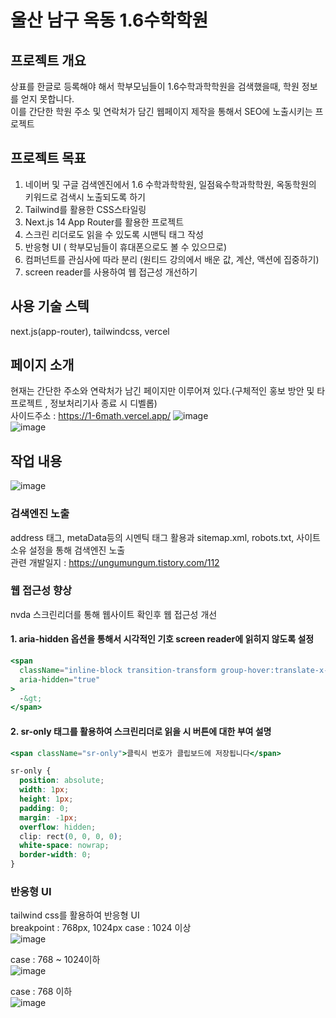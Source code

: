 # 울산 남구 옥동 1.6수학학원

## 프로젝트 개요

상표를 한글로 등록해야 해서 학부모님들이 1.6수학과학학원을 검색했을때, 학원 정보를 얻지 못합니다.  
이를 간단한 학원 주소 및 연락처가 담긴 웹페이지 제작을 통해서 SEO에 노출시키는 프로젝트

## 프로젝트 목표

1. 네이버 및 구글 검색엔진에서 1.6 수학과학학원, 일점육수학과학학원, 옥동학원의 키워드로 검색시 노출되도록 하기
2. Tailwind를 활용한 CSS스타일링
3. Next.js 14 App Router를 활용한 프로젝트
4. 스크린 리더로도 읽을 수 있도록 시맨틱 태그 작성
5. 반응형 UI ( 학부모님들이 휴대폰으로도 볼 수 있으므로)
6. 컴퍼넌트를 관심사에 따라 분리 (원티드 강의에서 배운 값, 계산, 액션에 집중하기)
7. screen reader를 사용하여 웹 접근성 개선하기

## 사용 기술 스텍

next.js(app-router), tailwindcss, vercel

## 페이지 소개

현재는 간단한 주소와 연락처가 남긴 페이지만 이루어져 있다.(구체적인 홍보 방안 및 타 프로젝트 , 정보처리기사 종료 시 디벨롭)  
사이드주소 : https://1-6math.vercel.app/
![image](https://github.com/suhong99/1.6math/assets/120103909/34b6b497-3f25-4d11-bd27-f359e4e408f3)  
![image](https://github.com/suhong99/1.6math/assets/120103909/91781004-5479-4ced-b696-f6c3a3368099)

## 작업 내용

![image](https://github.com/suhong99/1.6math/assets/120103909/57698e9f-dee2-4d71-ac21-78b5c44e001b)

### 검색엔진 노출

address 태그, metaData등의 시멘틱 태그 활용과 sitemap.xml, robots.txt, 사이트 소유 설정을 통해 검색엔진 노출  
관련 개발일지 : https://ungumungum.tistory.com/112

### 웹 접근성 향상

nvda 스크린리더를 통해 웹사이트 확인후 웹 접근성 개선

#### 1. aria-hidden 옵션을 통해서 시각적인 기호 screen reader에 읽히지 않도록 설정

```jsx
<span
  className="inline-block transition-transform group-hover:translate-x-1 motion-reduce:transform-none"
  aria-hidden="true"
>
  -&gt;
</span>
```

#### 2. sr-only 태그를 활용하여 스크린리더로 읽을 시 버튼에 대한 부여 설명

```jsx
<span className="sr-only">클릭시 번호가 클립보드에 저장됩니다</span>
```

```css
sr-only {
  position: absolute;
  width: 1px;
  height: 1px;
  padding: 0;
  margin: -1px;
  overflow: hidden;
  clip: rect(0, 0, 0, 0);
  white-space: nowrap;
  border-width: 0;
}
```

### 반응형 UI

tailwind css를 활용하여 반응형 UI  
breakpoint : 768px, 1024px
case : 1024 이상  
![image](https://github.com/suhong99/1.6math/assets/120103909/f5bcdca7-39db-4092-b2d8-3abccd1b3af1)

case : 768 ~ 1024이하  
![image](https://github.com/suhong99/1.6math/assets/120103909/30b6d3a3-5327-45b3-8f7b-71acb2f545ac)

case : 768 이하  
![image](https://github.com/suhong99/1.6math/assets/120103909/9e0ce33e-c562-4759-a0e3-1f993743e58f)
